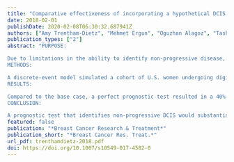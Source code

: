 ```yaml
---
title: "Comparative effectiveness of incorporating a hypothetical DCIS prognostic marker into breast cancer screening"
date: 2018-02-01
publishDate: 2020-02-08T06:30:32.687941Z
authors: ["Amy Trentham-Dietz", "Mehmet Ergun", "Oguzhan Alagoz", "Tasha Stout", "Ronald Gangnon", "John Hampton", "Kim Dittus", "Ted James", "Pamela Vacek", "Sally Herschorn", "Beth Burnside", "Anna Tosteson", "Don Weaver", "Brian Sprague"]
publication_types: ["2"]
abstract: "PURPOSE:

Due to limitations in the ability to identify non-progressive disease, ductal carcinoma in situ (DCIS) is usually managed similarly to localized invasive breast cancer. We used simulation modeling to evaluate the potential impact of a hypothetical test that identifies non-progressive DCIS.
METHODS:

A discrete-event model simulated a cohort of U.S. women undergoing digital screening mammography. All women diagnosed with DCIS underwent the hypothetical DCIS prognostic test. Women with test results indicating progressive DCIS received standard breast cancer treatment and a decrement to quality of life corresponding to the treatment. If the DCIS test indicated non-progressive DCIS, no treatment was received and women continued routine annual surveillance mammography. A range of test performance characteristics and prevalence of non-progressive disease were simulated. Analysis compared discounted quality-adjusted life years (QALYs) and costs for test scenarios to base-case scenarios without the test.
RESULTS:

Compared to the base case, a perfect prognostic test resulted in a 40% decrease in treatment costs, from $13,321 to $8005 USD per DCIS case. A perfect test produced 0.04 additional QALYs (16 days) for women diagnosed with DCIS, added to the base case of 5.88 QALYs per DCIS case. The results were sensitive to the performance characteristics of the prognostic test, the proportion of DCIS cases that were non-progressive in the model, and the frequency of mammography screening in the population.
CONCLUSION:

A prognostic test that identifies non-progressive DCIS would substantially reduce treatment costs but result in only modest improvements in quality of life when averaged over all DCIS cases."
featured: false
publication: "*Breast Cancer Research & Treatment*"
publication_short: "*Breast Cancer Res. Treat.*"
url_pdf: trenthamdietz-2018.pdf
doi: https://doi.org/10.1007/s10549-017-4582-0
---
```


